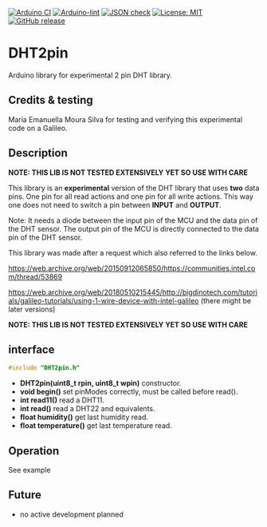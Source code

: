 
[![Arduino CI](https://github.com/RobTillaart/DHT2pin/workflows/Arduino%20CI/badge.svg)](https://github.com/marketplace/actions/arduino_ci)
[![Arduino-lint](https://github.com/RobTillaart/DHT2pin/actions/workflows/arduino-lint.yml/badge.svg)](https://github.com/RobTillaart/DHT2pin/actions/workflows/arduino-lint.yml)
[![JSON check](https://github.com/RobTillaart/DHT2pin/actions/workflows/jsoncheck.yml/badge.svg)](https://github.com/RobTillaart/DHT2pin/actions/workflows/jsoncheck.yml)
[![License: MIT](https://img.shields.io/badge/license-MIT-green.svg)](https://github.com/RobTillaart/DHT2pin/blob/master/LICENSE)
[![GitHub release](https://img.shields.io/github/release/RobTillaart/DHT2pin.svg?maxAge=3600)](https://github.com/RobTillaart/DHT2pin/releases)


# DHT2pin

Arduino library for experimental 2 pin DHT library.


## Credits & testing

Maria Emanuella Moura Silva for testing and verifying this experimental
code on a Galileo.


## Description

**NOTE: THIS LIB IS NOT TESTED EXTENSIVELY YET SO USE WITH CARE**

This library is an **experimental** version of the DHT library that uses **two** data pins.
One pin for all read actions and one pin for all write actions.
This way one does not need to switch a pin between **INPUT** and **OUTPUT**.

Note:
It needs a diode between the input pin of the MCU and the data pin of the DHT sensor.
The output pin of the MCU is directly connected to the data pin of the DHT sensor.

This library was made after a request which also referred to the links below.

https://web.archive.org/web/20150912065850/https://communities.intel.com/thread/53869

https://web.archive.org/web/20180510215445/http://bigdinotech.com/tutorials/galileo-tutorials/using-1-wire-device-with-intel-galileo
(there might be later versions)

**NOTE: THIS LIB IS NOT TESTED EXTENSIVELY YET SO USE WITH CARE**


## interface

```cpp
#include "DHT2pin.h"
```

- **DHT2pin(uint8_t rpin, uint8_t wpin)** constructor.
- **void begin()** set pinModes correctly, must be called before read().
- **int read11()** read a DHT11.
- **int read()** read a DHT22 and equivalents.
- **float humidity()** get last humidity read.
- **float temperature()** get last temperature read.


## Operation

See example


## Future

- no active development planned

